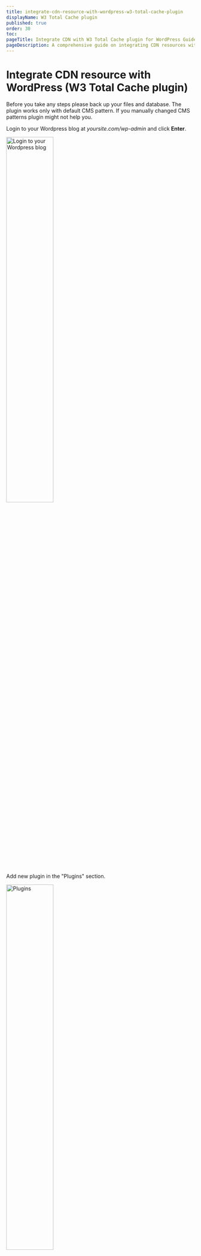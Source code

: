 ```yaml
---
title: integrate-cdn-resource-with-wordpress-w3-total-cache-plugin
displayName: W3 Total Cache plugin
published: true
order: 30
toc:
pageTitle: Integrate CDN with W3 Total Cache plugin for WordPress Guide | Gcore
pageDescription: A comprehensive guide on integrating CDN resources with the W3 Total Cache plugin for CMS WordPress to enhance your site's speed and user experience.
---
```

# Integrate CDN resource with WordPress (W3 Total Cache plugin)

Before you take any steps please back up your files and database. The plugin works only with default CMS pattern. If you manually changed CMS patterns plugin might not help you.

Login to your Wordpress blog at *yoursite.com/wp-admin* and click **Enter**.  

<img src="https://assets.gcore.pro/docs/cdn/getting-started/integrate-cdn-with-cms/wordpress/integrate-cdn-resource-with-wordpress-w3-total-cache-plugin/01.PNG" alt="Login to your Wordpress blog" width="50%">  
  
Add new plugin in the "Plugins" section.  

<img src="https://assets.gcore.pro/docs/cdn/getting-started/integrate-cdn-with-cms/wordpress/integrate-cdn-resource-with-wordpress-w3-total-cache-plugin/02.PNG" alt="Plugins" width="50%">  
  
Find the W3 Total Cache plugin using the search field of the Plugins section.  
<img src="https://assets.gcore.pro/docs/cdn/getting-started/integrate-cdn-with-cms/wordpress/integrate-cdn-resource-with-wordpress-w3-total-cache-plugin/03.PNG" alt="W3 Total Cache plugin">  
  
Install the W3 Total Cache plugin.  
<img src="https://assets.gcore.pro/docs/cdn/getting-started/integrate-cdn-with-cms/wordpress/integrate-cdn-resource-with-wordpress-w3-total-cache-plugin/04.PNG" alt="Install the W3 Total Cache plugi" width="50%">  
  
Enable the installed plugin by clicking Activate Plugin. 

<img src="https://assets.gcore.pro/docs/cdn/getting-started/integrate-cdn-with-cms/wordpress/integrate-cdn-resource-with-wordpress-w3-total-cache-plugin/05.PNG" alt="Enable the installed plugin" width="50%">  
  
In the Performance section choose "General Settings".

<img src="https://assets.gcore.pro/docs/cdn/getting-started/integrate-cdn-with-cms/wordpress/integrate-cdn-resource-with-wordpress-w3-total-cache-plugin/06.PNG" alt="Performance section " width="80%">  
  
In the "General Settings" section scroll down to the CDN section. Tick "Enable" field. In CDN Type choose Generic Mirror. Then click **Save all** settings.  

<img src="https://assets.gcore.pro/docs/cdn/getting-started/integrate-cdn-with-cms/wordpress/integrate-cdn-resource-with-wordpress-w3-total-cache-plugin/07.PNG" alt="General Settings" width="80%">  
  
After having settings accepted, a warning of incorrect CDN settings will appear at the top of the General Settings section. Click Specify It Here in this warning message.

<img src="https://assets.gcore.pro/docs/cdn/getting-started/integrate-cdn-with-cms/wordpress/integrate-cdn-resource-with-wordpress-w3-total-cache-plugin/10.PNG" alt=" warning message" width="80%">

Or go to the CDN section of the Performance menu. 

<img src="https://assets.gcore.pro/docs/cdn/getting-started/integrate-cdn-with-cms/wordpress/integrate-cdn-resource-with-wordpress-w3-total-cache-plugin/08.PNG" alt="CDN section " width="80%">  
  
Enter your CNAME (you can find it in your Gcore <a href="https://accounts.gcore.com/reports/dashboard" target="_blank">Control panel</a>) in Replace Site's Hostname With. Then click **Save All Settings**. Ensure that <a href="https://gcore.com/docs/cdn/cdn-resource-options/general/create-and-set-a-custom-domain-for-the-content-delivery-via-cdn" target="_blank">CNAME record has been configured</a> in a proper way before using it for integration.

<img src="https://assets.gcore.pro/docs/cdn/getting-started/integrate-cdn-with-cms/wordpress/integrate-cdn-resource-with-wordpress-w3-total-cache-plugin/09.PNG" alt="Configurations" width="80%">

Integration has been completed! We highly recommend you to check the HTML code of your webpage to ensure that URLs have been rewritten properly from your original ones to CNAME from the control panel.

To do that press **F12** or open Developers Tools in your browser, choose the Network tab and refresh the page. All static files should have your CNAME in URLs.